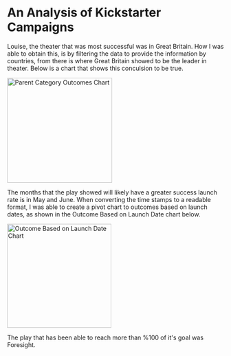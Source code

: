 # An Analysis  of Kickstarter Campaigns
Louise, the theater that was most successful was in Great Britain. How I was able to obtain this, is by filtering the data to provide the information by countries, from there is where Great Britain showed to be the leader in theater. Below is a chart that shows this conculsion to be true.

<img width="244" alt="Parent Category Outcomes Chart" src="https://user-images.githubusercontent.com/107371010/174494028-961ba7e4-0629-4c7c-9ce0-7a3b3b28600b.png">

The months that the play showed will likely have a greater success launch rate is in May and June. When converting the time stamps to a readable format, I was able to create a pivot chart to outcomes based on launch dates, as shown in the Outcome Based on Launch Date chart below.


<img width="242" alt="Outcome Based on Launch Date Chart" src="https://user-images.githubusercontent.com/107371010/174494099-683b29dc-0600-4a6a-a7a4-1de8e7a90368.png">


The play that has been able to reach more than %100 of it's goal was Foresight.
